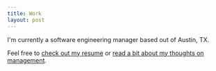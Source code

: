 ```yaml
---
title: Work
layout: post
---
```


I'm currently a software engineering manager based out of Austin, TX.

Feel free to <a href="/resume/AndrewCapshaw_resume.pdf">check out my resume</a> or <a href="/management/">read a bit about my thoughts on management</a>.
